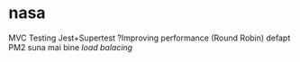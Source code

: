# nasa

MVC
Testing Jest+Supertest
?Improving performance (Round Robin) defapt PM2 suna mai bine _load balacing_
